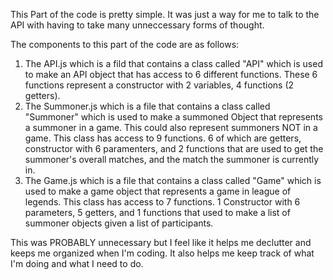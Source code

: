 This Part of the code is pretty simple. It was just a way for me to talk to the API with having to take many unneccessary forms of thought. 

The components to this part of the code are as follows: 
1. The API.js which is a fild that contains a class called "API" which is used to make an API object that has access to 6 different functions. These 6 functions represent a constructor with 2 variables, 4 functions (2 getters).
2. The Summoner.js which is a file that contains a class called "Summoner" which is used to make a summoned Object that represents a summoner in a game. This could also represent summoners NOT in a game. This class has access to 9 functions. 6 of which are getters, constructor with 6 paramenters, and 2 functions that are used to get the summoner's overall matches, and the match the summoner is currently in.
3. The Game.js which is a file that contains a class called "Game" which is used to make a game object that represents a game in league of legends. This class has access to 7 functions. 1 Constructor with 6 parameters, 5 getters, and 1 functions that used to make a list of summoner objects given a list of participants.





This was PROBABLY unnecessary but I feel like it helps me declutter and keeps me organized when I'm coding. It also helps me keep track of what I'm doing and what I need to do. 